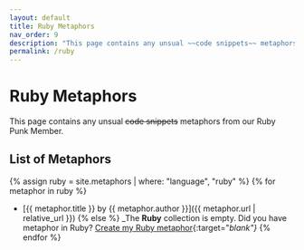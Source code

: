 ```yaml
---
layout: default
title: Ruby Metaphors
nav_order: 9
description: "This page contains any unsual ~~code snippets~~ metaphors from our Ruby Punk Member."
permalink: /ruby
---
```


# Ruby Metaphors

This page contains any unsual ~~code snippets~~ metaphors from our Ruby Punk Member.

## List of Metaphors
{% assign ruby = site.metaphors | where: "language", "ruby" %}
{% for metaphor in ruby %}
- [{{ metaphor.title }} by {{ metaphor.author }}]({{ metaphor.url | relative_url }})
{% else %}
  _The **Ruby** collection is empty. Did you have metaphor in Ruby? [Create my Ruby metaphor](https://github.com/StreetCommunityProgrammer/metaphore/issues/new?assignees=&labels=metaphore&template=metaphore_request.yml&title=Add+%5BMETAPHORE+NAME%5D){:target="_blank"}_
{% endfor %}